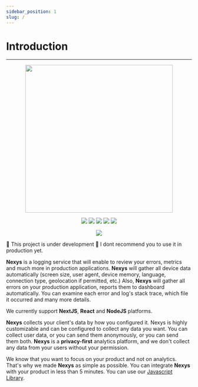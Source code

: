 ```yaml
---
sidebar_position: 1
slug: /
---
```


# Introduction

---

<p align="center">
  <img src="https://imgur.com/DxcGlDs.png" width="400" />
</p>
<p align="center">
  <span>
    <img src="https://img.shields.io/badge/TypeScript-007ACC?style=for-the-badge&logo=typescript&logoColor=white" />
    <img src="https://img.shields.io/badge/React-20232A?style=for-the-badge&logo=react&logoColor=61DAFB" />
    <img src="https://img.shields.io/badge/next.js-000000?style=for-the-badge&logo=nextdotjs&logoColor=white" />
    <img src="https://img.shields.io/badge/Node.js-339933?style=for-the-badge&logo=nodedotjs&logoColor=white" />
    <img src="https://img.shields.io/badge/License-Apache_2.0-blue.svg" />
  </span>
</p>

<p align="center">
  <a href="https://www.npmjs.com/package/nexys">
    <img src="https://nodei.co/npm/nexys.png?downloads=true" align="center" />
  </a>
</p>

🚧 This project is under development 🚧
I dont recommend you to use it in production yet.

**Nexys** is a logging service that will enable to review your errors, metrics and much more in production applications.
**Nexys** will gather all device data automatically (screen size, user agent, device memory, language, connection type, geolocation if permitted, etc.)
Also, **Nexys** will gather all errors on your production application, reports them to dashboard automatically.
You can examine each error and log's stack trace, which file it occurred and many more details.

We currently support **NextJS**, **React** and **NodeJS** platforms.

**Nexys** collects your client's data by how you configured it. Nexys is highly customizable and can be configured to collect any data you want. You can collect user data, or you can send them anonymously, or you can send them both. **Nexys** is a **privacy-first** analytics platform, and we don't collect any data from your users without your permission.

We know that you want to focus on your product and not on analytics. That's why we made **Nexys** as simple as possible. You can integrate **Nexys** with your product in less than 5 minutes. You can use our [Javascript Library](/installation).
